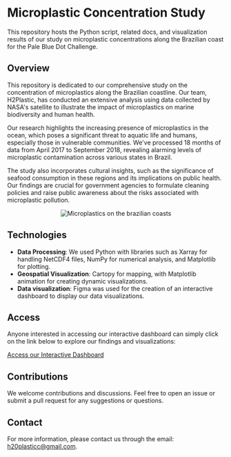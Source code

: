 # Microplastic Concentration Study

This repository hosts the Python script, related docs, and visualization results of our study on microplastic concentrations along the Brazilian coast for the Pale Blue Dot Challenge.

## Overview

This repository is dedicated to our comprehensive study on the concentration of microplastics along the Brazilian coastline. Our team, H2Plastic, has conducted an extensive analysis using data collected by NASA's satellite to illustrate the impact of microplastics on marine biodiversity and human health.

Our research highlights the increasing presence of microplastics in the ocean, which poses a significant threat to aquatic life and humans, especially those in vulnerable communities. We've processed 18 months of data from April 2017 to September 2018, revealing alarming levels of microplastic contamination across various states in Brazil.

The study also incorporates cultural insights, such as the significance of seafood consumption in these regions and its implications on public health. Our findings are crucial for government agencies to formulate cleaning policies and raise public awareness about the risks associated with microplastic pollution.

<p align="center">
  <img src="https://blog.ufes.br/revistauniversidade/files/2021/07/Tartaruga-verde-chelonia-mydas-que-morreu-devido-a-ingestao-de-plastico-Vitoria-ES-Foto-Robson-Santos-pesquisador-678x381.jpg" alt="Microplastics on the brazilian coasts"/>
</p>

## Technologies

- **Data Processing**: We used Python with libraries such as Xarray for handling NetCDF4 files, NumPy for numerical analysis, and Matplotlib for plotting.
- **Geospatial Visualization**: Cartopy for mapping, with Matplotlib animation for creating dynamic visualizations.
- **Data visualization**: Figma was used for the creation of an interactive dashboard to display our data visualizations.

## Access

Anyone interested in accessing our interactive dashboard can simply click on the link below to explore our findings and visualizations:

[Access our Interactive Dashboard](https://www.figma.com/proto/4c86b8QprAADUKkZKLPlVj/Dashboard?page-id=0%3A1&type=design&node-id=1-11&viewport=2118%2C331%2C0.58&t=brYHqO2GbJaj87Sb-1&scaling=contain&starting-point-node-id=1%3A11&mode=design)

## Contributions

We welcome contributions and discussions. Feel free to open an issue or submit a pull request for any suggestions or questions.

## Contact

For more information, please contact us through the email: h20plasticc@gmail.com.

